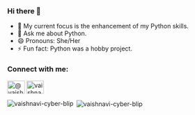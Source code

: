 ### Hi there 👋



- 🔭 My current focus is the enhancement of my Python skills. 
- 💬 Ask me about Python.  
- 😄 Pronouns: She/Her
- ⚡ Fun fact: Python was a hobby project.

<h3 align="left">Connect with me:</h3>
<p align="left">
<a href="https://dev.to/@vaishnavicyberblip" target="blank"><img align="center" src="https://cdn.jsdelivr.net/npm/simple-icons@3.0.1/icons/dev-dot-to.svg" alt="@vaishnavicyberblip" height="30" width="40" /></a>
<a href="https://twitter.com/vaishna84783419" target="blank"><img align="center" src="https://cdn.jsdelivr.net/npm/simple-icons@3.0.1/icons/twitter.svg" alt="vaishna84783419" height="30" width="40" /></a>
</p>


<p><img align="left" src="https://github-readme-stats.vercel.app/api/top-langs?username=vaishnavi-cyber-blip&show_icons=true&locale=en&layout=compact" alt="vaishnavi-cyber-blip" /></p>

<p>&nbsp;<img align="center" src="https://github-readme-stats.vercel.app/api?username=vaishnavi-cyber-blip&show_icons=true&locale=en" alt="vaishnavi-cyber-blip" /></p>
